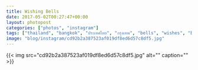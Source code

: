 ```yaml
---
title: Wishing Bells
date: 2017-05-02T00:27:47+00:00
layout: photopost
categories: ["photos", "instagram"]
tags: ["thailand", "bangkok", "ประเทศไทย", "กรุงเทพ", "bells", "wishes", "blackandwhite", "❤️", "templeofthedawn", "watarun", "วัดอรุณราชวรารามราชวรมหาวิหาร", "thonburi", "bangkokyai", "chaophraya", "latergram"]
image: "blog/instagram/cd92b2a387523af019df8ed6d57c8df5.jpg"
---
```


{{< img src="cd92b2a387523af019df8ed6d57c8df5.jpg" alt="" caption="" >}}



